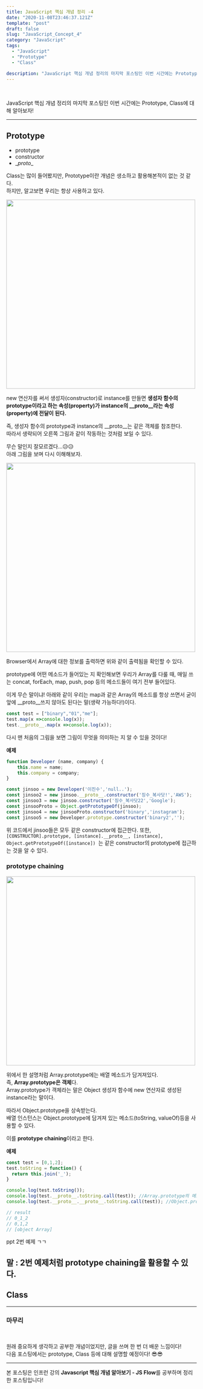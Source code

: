 ```yaml
---
title: JavaScript 핵심 개념 정리 -4
date: "2020-11-08T23:46:37.121Z"
template: "post"
draft: false
slug: "JavaScript_Concept_4"
category: "JavaScript"
tags:
  - "JavaScript"
  - "Prototype"
  - "Class"

description: "JavaScript 핵심 개념 정리의 마지막 포스팅인 이번 시간에는 Prototype, Class에 대해 알아보자!"
---
```


<br/>

JavaScript 핵심 개념 정리의 마지막 포스팅인 이번 시간에는 Prototype, Class에 대해 알아보자!<br/>

---

## Prototype
* prototype
* constructor
* \__proto__

Class는 많이 들어봤지만, Prototype이란 개념은 생소하고 활용해본적이 없는 것 같다.<br/>
하지만, 알고보면 우리는 항상 사용하고 있다.

<img src= "/categoryImage/JavaScript/prototype_1.png" width="500px"><br/>

new 연산자를 써서 생성자(constructor)로 instance를 만들면 **생성자 함수의 prototype이라고 하는 속성(property)가 instance의 __proto__라는 속성(property)에 전달이 된다.**<br/>

즉, 생성자 함수의 prototype과 instance의 \__proto__는 같은 객체를 참조한다.<br/>
따라서 생략되어 오른쪽 그림과 같이 작동하는 것처럼 보일 수 있다.<br/>

무슨 말인지 잘모르겠다...😥😥<br/>
아래 그림을 보며 다시 이해해보자.<br/>

<img src= "/categoryImage/JavaScript/prototype_2.png" width="500px"><br/>

Browser에서 Array에 대한 정보를 출력하면 위와 같이 출력됨을 확인할 수 있다.<br/>

prototype에 어떤 메소드가 들어있는 지 확인해보면 우리가 Array를 다룰 때, 매일 쓰는 concat, forEach, map, push, pop 등의 메소드들이 여기 전부 들어있다.<br/>

이게 무슨 말이냐! 아래와 같이 우리는 map과 같은 Array의 메소드를 항상 쓰면서 굳이 앞에 \__proto__쓰지 않아도 된다는 말(생략 가능하다!)이다.<br/>

```javascript
const test = ["binary","01","me"];
test.map(x =>console.log(x));
test.__proto__.map(x =>console.log(x));
```

다시 맨 처음의 그림을 보면 그림이 무엇을 의미하는 지 알 수 있을 것이다!<br/>

**예제**
```javascript
function Developer (name, company) {
	this.name = name;
	this.company = company;
}

const jinsoo = new Developer('이진수','null..');
const jinsoo2 = new jinsoo.__proto__.constructor('징수_복사닷!','AWS');
const jinsoo3 = new jinsoo.constructor('징수_복사닷22','Google');
const jinsooProto = Object.getPrototypeOf(jinsoo);
const jinsoo4 = new jinsooProto.constructor('binary','instagram');
const jinsoo5 = new Developer.prototype.constructor('binary2','');
```

위 코드에서 jinsoo들은 모두 같은 constructor에 접근한다.
또한, ```[CONSTRUCTOR].prototype, [instance].__proto__, [instance], Object.getPrototypeOf([instance]) ```는 같은 constructor의 prototype에 접근하는 것을 알 수 있다.

### prototype chaining

<img src= "/categoryImage/JavaScript/prototype_3.png" width="500px"><br/>

위에서 한 설명처럼 Array.prototype에는 배열 메소드가 담겨져있다.<br/>
즉, **Array.prototype은 객체**다.<br/>
Array.prototype가 객체라는 말은 Object 생성자 함수에 new 연산자로 생성된 instance라는 말이다.<br/>

따라서 Object.prototype을 상속받는다.<br/>
배열 인스턴스는 Object.prototype에 담겨져 있는 메소드(toString, valueOf)등을 사용할 수 있다.<br/>

이를 **prototype chaining**이라고 한다.<br/>

**예제**
```javascript
const test = [0,1,2];
test.toString = function() {
  return this.join('_');
}

console.log(test.toString());
console.log(test.__proto__.toString.call(test)); //Array.prototype의 메소드 toString 호출
console.log(test.__proto__.__proto__.toString.call(test)); //Object.prototype의 메소드 toString 호출

// result
// 0_1_2
// 0,1,2
// [object Array]
```

ppt 2번 예제 ㄱㄱ

말 : 2번 예제처럼 prototype chaining을 활용할 수 있다.
---

## Class



---

### 마무리

<br/>

원래 중요하게 생각하고 공부한 개념이었지만, 글을 쓰며 한 번 더 배운 느낌이다!<br/>
다음 포스팅에서는 prototype, Class 등에 대해 설명할 예정이다! 😎😎<br/> 

---

본 포스팅은 인프런 강의 **Javascript 핵심 개념 알아보기 - JS Flow**를 공부하며 정리한 포스팅입니다!
